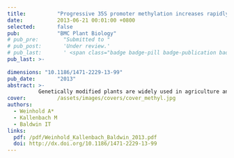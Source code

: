 ```yaml
---
title:          "Progressive 35S promoter methylation increases rapidly during vegetative development in transgenic <em>Nicotiana attenuata</em> plants"
date:           2013-06-21 00:01:00 +0800
selected:       false
pub:            "BMC Plant Biology"
# pub_pre:        "Submitted to "
# pub_post:       'Under review.'
# pub_last:       ' <span class="badge badge-pill badge-publication badge-success">Spotlight</span>'
pub_last: >- 
             
dimensions: "10.1186/1471-2229-13-99" 
pub_date:       "2013"
abstract: >-
          Genetically modified plants are widely used in agriculture and increasingly in ecological research to enable the selective manipulation of plant traits in the field. Despite their broad usage, many aspects of unwanted transgene silencing throughout plant development are still poorly understood.
cover:          /assets/images/covers/cover_methyl.jpg
authors:
  - Weinhold A*
  - Kallenbach M
  - Baldwin IT
links:
  pdf: /pdf/Weinhold_Kallenbach_Baldwin_2013.pdf
  doi: http://dx.doi.org/10.1186/1471-2229-13-99
---
```

